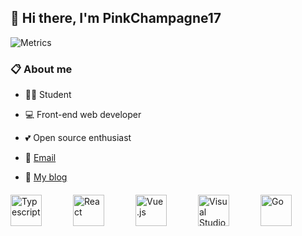 ## 👋 Hi there, I'm PinkChampagne17

![Metrics](https://metrics.lecoq.io/PinkChampagne17?template=classic&languages=1&languages.ignored=html%2C%20css%2C%20scss&languages.limit=8&languages.threshold=0%25&languages.colors=github&languages.sections=most-used&languages.details=percentage&languages.indepth=false&languages.analysis.timeout=15&languages.categories=programming&languages.recent.categories=programming&languages.recent.load=300&languages.recent.days=14&config.timezone=Asia%2FTaipei)

### 📋 About me

- 👨‍🎓 Student

- 💻 Front-end web developer

- 💕 Open source enthusiast

- 📧 [Email](mailto:pc17.github@outlook.com)

- 📖 [My blog](https://pinkchampagne17.github.io/blog/)

<p style="margin-top: 20px; display: flex; gap:50px;">
<a href="https://www.typescriptlang.org/" title="Typescript"><img src="https://github.com/get-icon/geticon/raw/master/icons/typescript-icon.svg" alt="Typescript" width="50/px" height="50px"></a>
<a href="https://reactjs.org/" title="React"><img src="https://github.com/get-icon/geticon/raw/master/icons/react.svg" alt="React" width="50px" height="50px"></a>
<a href="https://vuejs.org/" title="Vue.js"><img src="https://github.com/get-icon/geticon/raw/master/icons/vue.svg" alt="Vue.js" width="50px" height="50px"></a>
<a href="https://code.visualstudio.com/" title="Visual Studio Code"><img src="https://github.com/get-icon/geticon/raw/master/icons/visual-studio-code.svg" alt="Visual Studio Code" width="50px" height="50px"></a>
<a href="https://golang.org/" title="Go"><img src="https://github.com/get-icon/geticon/raw/master/icons/go.svg" alt="Go" width="50px" height="50px"></a>

</p>
